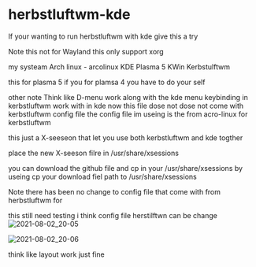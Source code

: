 # herbstluftwm-kde
If your wanting to run herbstluftwm  with kde give this a try

Note this not for Wayland  this only support xorg 


my systeam 
Arch linux - arcolinux 
KDE Plasma 5
KWin 
Kerbstulftwm 


this for plasma 5   if you for plamsa 4 you have to do your self 

other note Think like D-menu work along with the kde menu 
keybinding in kerbstluftwm work with in kde now 
this file dose not dose not come with kerbstluftwm config file 
the config file im useing is the from acro-linux for kerbstluftwm   





this just a X-seeseon that let you  use both kerbstluftwm  and kde togther 

place the new X-seeson filre in /usr/share/xsessions 

you can download the github file and cp in your /usr/share/xsessions 
by useing  cp your  download fiel path to /usr/share/xsessions  
 
 

Note there has been no change to config file  that come with from herbstluftwm for 


this still need testing i think config file herstilftwn can be change ![2021-08-02_20-05](https://user-images.githubusercontent.com/5195657/127941745-f0bfb052-a633-4431-8ca4-50a29b9cb2dc.png)

![2021-08-02_20-06](https://user-images.githubusercontent.com/5195657/127941825-8d4b9e04-be74-487b-9d80-c5b2a516a411.png)

think like layout work  just fine 
 

